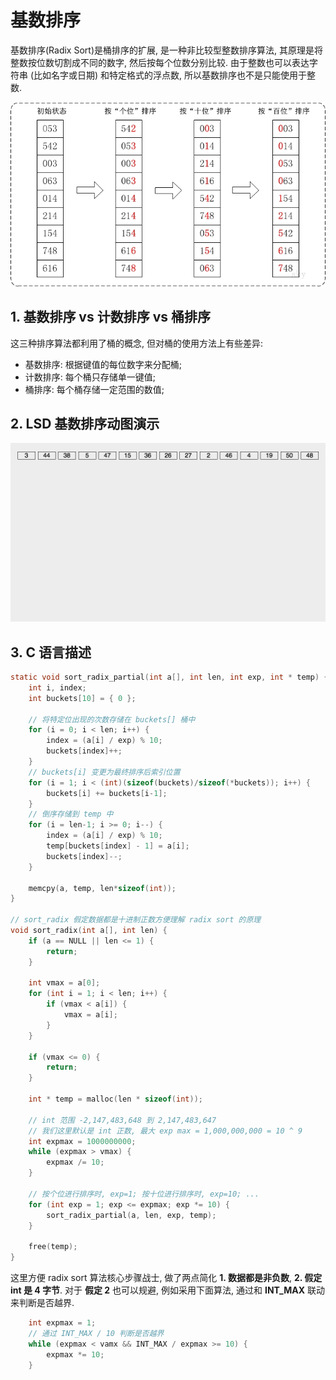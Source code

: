 # 基数排序

基数排序(Radix Sort)是桶排序的扩展, 是一种非比较型整数排序算法, 其原理是将整数按位数切割成不同的数字, 然后按每个位数分别比较. 由于整数也可以表达字符串 (比如名字或日期) 和特定格式的浮点数, 所以基数排序也不是只能使用于整数.

![radix sort](resources/radix_sort_1.jpg)

## 1. 基数排序 vs 计数排序 vs 桶排序

这三种排序算法都利用了桶的概念, 但对桶的使用方法上有些差异:

 - 基数排序: 根据键值的每位数字来分配桶;
 - 计数排序: 每个桶只存储单一键值;
 - 桶排序: 每个桶存储一定范围的数值;

## 2. LSD 基数排序动图演示

![动图演示](resources/radixSort.gif)

## 3. C 语言描述

```C
static void sort_radix_partial(int a[], int len, int exp, int * temp) {
    int i, index;
    int buckets[10] = { 0 };

    // 将特定位出现的次数存储在 buckets[] 桶中
    for (i = 0; i < len; i++) {
        index = (a[i] / exp) % 10;
        buckets[index]++;
    }
    // buckets[i] 变更为最终排序后索引位置
    for (i = 1; i < (int)(sizeof(buckets)/sizeof(*buckets)); i++) {
        buckets[i] += buckets[i-1];
    }
    // 倒序存储到 temp 中
    for (i = len-1; i >= 0; i--) {
        index = (a[i] / exp) % 10;
        temp[buckets[index] - 1] = a[i];
        buckets[index]--;
    }

    memcpy(a, temp, len*sizeof(int));
}

// sort_radix 假定数据都是十进制正数方便理解 radix sort 的原理 
void sort_radix(int a[], int len) {
    if (a == NULL || len <= 1) {
        return;
    }

    int vmax = a[0];
    for (int i = 1; i < len; i++) {
        if (vmax < a[i]) {
            vmax = a[i];
        }
    }

    if (vmax <= 0) {
        return;
    }

    int * temp = malloc(len * sizeof(int));

    // int 范围 -2,147,483,648 到 2,147,483,647
    // 我们这里默认是 int 正数, 最大 exp max = 1,000,000,000 = 10 ^ 9 
    int expmax = 1000000000;
    while (expmax > vmax) {
        expmax /= 10;
    }

    // 按个位进行排序时, exp=1; 按十位进行排序时, exp=10; ...
    for (int exp = 1; exp <= expmax; exp *= 10) {
        sort_radix_partial(a, len, exp, temp);
    }

    free(temp);
}
```

这里方便 radix sort 算法核心步骤战士, 做了两点简化 **1. 数据都是非负数**, **2. 假定 int 是 4 字节**. 对于 **假定 2** 也可以规避, 例如采用下面算法, 通过和 **INT_MAX** 联动来判断是否越界.

```C
    int expmax = 1;
    // 通过 INT_MAX / 10 判断是否越界
    while (expmax < vamx && INT_MAX / expmax >= 10) {
        expmax *= 10;
    }
```
